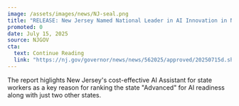 ```yaml
---
image: /assets/images/news/NJ-seal.png
title: "RELEASE: New Jersey Named National Leader in AI Innovation in New Report"
promoted: 0
date: July 15, 2025
source: NJGOV
cta:
  text: Continue Reading
  link: "https://nj.gov/governor/news/news/562025/approved/20250715d.shtml"
---
```

The report higlights New Jersey's cost-effective AI Assistant for state workers as a key reason for ranking the state "Advanced" for AI readiness along with just two other states.
